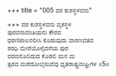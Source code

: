 +++
title = "005 ವರ ಕುಶಸ್ಥಳವನು"

+++
ವರ ಕುಶಸ್ಥಳವನು ವೃಕಸ್ಥಳ  
ಪುರವನಾವಂತಿಯನು ಕೌರವ   
ಧರಣಿಪಾಲನಲೀಸಿ ಕೊಡುವುದು ವಾರಣವತವ   
ಶರಧಿ ಮೇರೆಯೊಳೈದನೆಯ ಪುರ   
ವರವನೊಲಿದುದ ಕೊಡಲಿ ಮನ ಮ   
ತ್ಸರವ ಮರೆದೋಲೈಸುವೆವು ಧೃತರಾಷ್ಟ್ರನಂಘ್ರಿಗಳ   ॥5॥